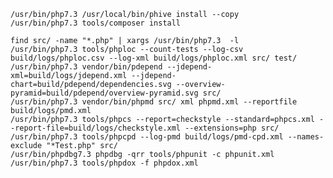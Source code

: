 
    /usr/bin/php7.3 /usr/local/bin/phive install --copy
    /usr/bin/php7.3 tools/composer install
    
    find src/ -name "*.php" | xargs /usr/bin/php7.3  -l
    /usr/bin/php7.3 tools/phploc --count-tests --log-csv build/logs/phploc.csv --log-xml build/logs/phploc.xml src/ test/
    /usr/bin/php7.3 vendor/bin/pdepend --jdepend-xml=build/logs/jdepend.xml --jdepend-chart=build/pdepend/dependencies.svg --overview-pyramid=build/pdepend/overview-pyramid.svg src/
    /usr/bin/php7.3 vendor/bin/phpmd src/ xml phpmd.xml --reportfile build/logs/pmd.xml
    /usr/bin/php7.3 tools/phpcs --report=checkstyle --standard=phpcs.xml --report-file=build/logs/checkstyle.xml --extensions=php src/
    /usr/bin/php7.3 tools/phpcpd --log-pmd build/logs/pmd-cpd.xml --names-exclude "*Test.php" src/
    /usr/bin/phpdbg7.3 phpdbg -qrr tools/phpunit -c phpunit.xml
    /usr/bin/php7.3 tools/phpdox -f phpdox.xml